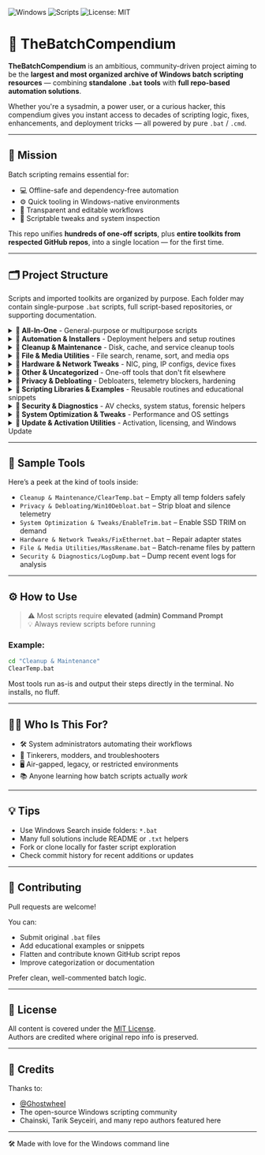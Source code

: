 ![Windows](https://img.shields.io/badge/platform-Windows-blue)
![Scripts](https://img.shields.io/badge/scripts-500%2B-green)
![License: MIT](https://img.shields.io/badge/license-MIT-brightgreen)

# 🧰 TheBatchCompendium

**TheBatchCompendium** is an ambitious, community-driven project aiming to be the **largest and most organized archive of Windows batch scripting resources** — combining **standalone `.bat` tools** with **full repo-based automation solutions**.

Whether you're a sysadmin, a power user, or a curious hacker, this compendium gives you instant access to decades of scripting logic, fixes, enhancements, and deployment tricks — all powered by pure `.bat` / `.cmd`.

---

## 🚀 Mission

Batch scripting remains essential for:

- 💻 Offline-safe and dependency-free automation
- ⚙️ Quick tooling in Windows-native environments
- 🔎 Transparent and editable workflows
- 🧪 Scriptable tweaks and system inspection

This repo unifies **hundreds of one-off scripts**, plus **entire toolkits from respected GitHub repos**, into a single location — for the first time.

---

## 🗂 Project Structure

Scripts and imported toolkits are organized by purpose. Each folder may contain single-purpose `.bat` scripts, full script-based repositories, or supporting documentation.

<details>
<summary><strong>📁 All-In-One</strong> - General-purpose or multipurpose scripts</summary>

- DannyDorito--ARMA-3-Startup-and-Restart-Script
- DannyDorito--DayZ-Startup-and-Restart-Script
- Jisll--windows11
- Takaovi--BatchStealer
- aliounebfam--vscode_projects_launcher
- diogo-fernan--ir-rescue
- frizb--Windows-Privilege-Escalation
- jonstephens85--instantngp-batch
- massgravel--Microsoft-Activation-Scripts
- repnz--shellcode2exe
- tinboye--Steam_workshop_scripts

</details>

<details>
<summary><strong>📁 Automation & Installers</strong> - Deployment helpers and setup routines</summary>

- Shicoder--Meshlab-MLXScriptBatchProcessing
- cgartlab--Software_Install_Script

</details>

<details>
<summary><strong>📁 Cleanup & Maintenance</strong> - Disk, cache, and service cleanup tools</summary>

- Archive-projects--Batch-File-examples
- AveYo--MediaCreationTool.bat
- Chainski--WindowsCleanerUtility
- Ec-25--FixIt
- HiiARA--SoPI
- Kerbalnut--Batch-Tools-SysAdmin
- Laf111--CEMU-Batch-Framework
- ManuelGil--Script-Reset-Windows-Update-Tool
- Scrut1ny--Windows-Debloating-Script
- SeregaSPb--Windows-10-batch-optimizer
- TarikSeyceri--Windows-10-Update-Disabler.bat
- TarikSeyceri--Windows-Cleaner.bat
- TheCraZyDuDee--Windows-Gaming-Optimization-Script
- Yamato-Security--EnableWindowsLogSettings
- ZephrFish--WindowsHardeningScript
- Zusier--Zusiers-optimization-Batch
- acgbfull--IBM_Appscan_Batch_Scan_Script
- ai-joe-git--ComfyUI-Intel-Arc-Clean-Install-Windows-venv-XPU-
- andry81--contools
- awesome-windows11--windows11
- bongochong--CWP-Utilities
- buananetpbun--Run-Command-Window-Batch-Script
- cavo789--tools_winscp
- daboynb--windows_scripts
- ddashizzle--snapraid_made_simple
- dend--windows-dev-box
- eppic--ytBATCH
- happy05dz--Batch-Script-Collection
- jersonmartinez--ShellScriptBatch
- kkkgo--KMS_VL_ALL
- kodybrown--dos
- lstprjct--IDM-Activation-Script
- n00mkrad--ffmpeg-batch-utils
- shoober420--windows11-scripts
- t4rra--hotspot-helper
- vegardit--cygwin-portable-installer
- warengonzaga--wrn-cleaner
- wizz13150--PDQ_Repo
- wureset-tools--script-wureset
- yaldabaoth444--asphalt_legends_unite_windows_bot

</details>

<details>
<summary><strong>📁 File & Media Utilities</strong> - File search, rename, sort, and media ops</summary>

- AhmetHan--EDR_Tester
- AndrewHazelden--MultiMesh-Scripting
- Batlez--Batlez-Tweaks
- C0nw0nk--qBittorrent
- CoolDotty--NeverWake
- Espionage724--Windows
- FoxP--PNG-to-ICO
- Honguito98--enctool-batch
- ImGuiNET--ImGui.NET-nativebuild
- JaredCabot--OneDrive-Uninstaller
- JonnyBanana--BatchMan-e-Robby
- K3V1991--ADBKit
- KnightDanila--BAT_FFMPEG
- LintangWisesa--Microsoft_Office_2016_Activator
- MansourM--ez-dns-changer.bat
- ManzDev--video-converter-scripts
- Moodkiller--SendTo-rclone-GDrive
- NARCOTIC--Windows-Optimizer
- NabiKAZ--video2gif
- PAXANDDOS--ForzaHorizonFix
- PassingTheKnowledge--Batchography
- Serede--mkvtoolnix-batch
- TerryHuangHD--Windows10-VersionSwitcher
- abbodi1406--BatUtil
- ancel1x--Ancels-Performance-Batch
- anonymlol--Encoding_automation_scripts
- ardyan69--wa
- azmatt--windowsEnum
- chsliu--batch
- conan513--TrinityBuilder
- describe19--check-video
- eddex--aseprite-windows-docker-build
- edinsuta--youtube-dl-batch
- fr0st-iwnl--WinConfigs
- gladiatx0r--Powerless
- happy05dz--Batch-Script-Collection
- jpalbert--webcam-settings-dialog-windows
- kezoponk--DDoS.bat
- leetfin--Windows10Tools
- m2nlight--WindowsServerToWindowsDesktop
- mitchv2020--QuestToolbox
- moom825--batch-extention-spoofer
- peterjc123--pytorch-scripts
- prashantmi--Rar-Password-Cracker
- prestonsn--windows-10-activation-script
- rossy--mpv-install
- scottgriv--batch-useful_bat_files
- slathrop--git-scripts-win
- swagkarna--Defeat-Defender-V1.2.0
- szybnev--TTL-Changer
- tcja--Windows-10-tweaks
- userdocs--LFTP4WIN
- warengonzaga--wifi-passview

</details>

<details>
<summary><strong>📁 Hardware & Network Tweaks</strong> - NIC, ping, IP configs, device fixes</summary>

- Deadshot0x7--Wifipassword
- Octanium91--NFS_Heat_CPU_Load_FIX
- ermannog--BatchScripts

</details>

<details>
<summary><strong>📁 Other & Uncategorized</strong> - One-off tools that don't fit elsewhere</summary>

- Da2dalus--FunBatchCode-MalicousAndNonMalicous
- EbolaMan-YT--PsExec
- Nickfost--Batch
- corpnewt--Batch-Scripts
- geekcomputers--Batch
- matej137--OutlookRemover
- npocmaka--batch.scripts

</details>

<details>
<summary><strong>📁 Privacy & Debloating</strong> - Debloaters, telemetry blockers, hardening</summary>

- Currently empty - ready for privacy and debloating scripts

</details>

<details>
<summary><strong>📁 Scripting Libraries & Examples</strong> - Reusable routines and educational snippets</summary>

- logicopslab--BatchScripting

</details>

<details>
<summary><strong>📁 Security & Diagnostics</strong> - AV checks, system status, forensic helpers</summary>

- atlantsecurity--windows-hardening-scripts

</details>

<details>
<summary><strong>📁 System Optimization & Tweaks</strong> - Performance and OS settings</summary>

- UnLovedCookie--CoutX

</details>

<details>
<summary><strong>📁 Update & Activation Utilities</strong> - Activation, licensing, and Windows Update</summary>

- BingLingGroup--run-udp2raw-batch
- akhilnathe--winactivate
- danielj0nes--Activate-Windows10-Pro-Script
- virusfreak7--Windows11-activator-script-

</details>

---

## 🧪 Sample Tools

Here’s a peek at the kind of tools inside:

- `Cleanup & Maintenance/ClearTemp.bat` – Empty all temp folders safely
- `Privacy & Debloating/Win10Debloat.bat` – Strip bloat and silence telemetry
- `System Optimization & Tweaks/EnableTrim.bat` – Enable SSD TRIM on demand
- `Hardware & Network Tweaks/FixEthernet.bat` – Repair adapter states
- `File & Media Utilities/MassRename.bat` – Batch-rename files by pattern
- `Security & Diagnostics/LogDump.bat` – Dump recent event logs for analysis

---

## ⚙️ How to Use

> ⚠️ Most scripts require **elevated (admin) Command Prompt**  
> 💡 Always review scripts before running

### Example:

```bat
cd "Cleanup & Maintenance"
ClearTemp.bat
```

Most tools run as-is and output their steps directly in the terminal. No installs, no fluff.

---

## 🙋‍♂️ Who Is This For?

- 🛠 System administrators automating their workflows
- 🧪 Tinkerers, modders, and troubleshooters
- 🖥️ Air-gapped, legacy, or restricted environments
- 📚 Anyone learning how batch scripts actually *work*

---

## 💡 Tips

- Use Windows Search inside folders: `*.bat`
- Many full solutions include README or `.txt` helpers
- Fork or clone locally for faster script exploration
- Check commit history for recent additions or updates

---

## 🤝 Contributing

Pull requests are welcome!

You can:
- Submit original `.bat` files
- Add educational examples or snippets
- Flatten and contribute known GitHub script repos
- Improve categorization or documentation

Prefer clean, well-commented batch logic.

---

## 🔐 License

All content is covered under the [MIT License](LICENSE.md).  
Authors are credited where original repo info is preserved.

---

## 🙏 Credits

Thanks to:
- [@GhostwheeI](https://github.com/GhostwheeI)
- The open-source Windows scripting community
- Chainski, Tarik Seyceiri, and many repo authors featured here

---

🛠️ Made with love for the Windows command line
